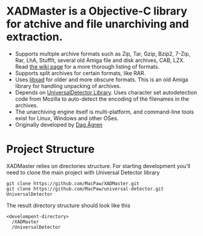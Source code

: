 # XADMaster is a Objective-C library for atchive and file unarchiving and extraction.

* Supports multiple archive formats such as Zip, Tar, Gzip, Bzip2, 7-Zip, Rar, LhA, StuffIt, several old Amiga file and disk archives, CAB, LZX. Read [the wiki page](http://code.google.com/p/theunarchiver/wiki/SupportedFormats) for a more thorough listing of formats.
* Supports split archives for certain formats, like RAR.
* Uses [libxad](http://sourceforge.net/projects/libxad/) for older and more obscure formats. This is an old Amiga library for handling unpacking of archives.
* Depends on [UniversalDetector Library](https://github.com/MacPaw/universal-detector). Uses character set autodetection code from Mozilla to auto-detect the encoding of the filenames in the archives. 
* The unarchiving engine itself is multi-platform, and command-line tools exist for Linux, Windows and other OSes.
* Originally developed by [Dag Ågren](https://github.com/DagAgren)


# Project Structure

XADMaster relies on directories structure. For starting development you'll need to clone the main project with Universal Detector library
```
git clone https://github.com/MacPaw/XADMaster.git
git clone https://github.com/MacPaw/universal-detector.git UniversalDetector
```
The result directory structure should look like this

```
<develompent-directory>
  /XADMaster
  /UniversalDetector
```

